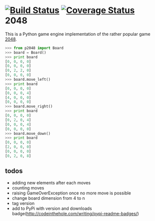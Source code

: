 [![Build Status](https://travis-ci.org/mamachanko/2048.png?branch=master)](https://travis-ci.org/mamachanko/2048)
[![Coverage Status](https://coveralls.io/repos/mamachanko/2048/badge.png)](https://coveralls.io/r/mamachanko/2048)
2048
====

This is a Python game engine implementation of the rather popular game [2048](http://gabrielecirulli.github.io/2048/).

```python
>>> from p2048 import Board
>>> board = Board()
>>> print board
[0, 0, 0, 0]
[0, 0, 0, 0]
[0, 2, 2, 0]
[0, 0, 0, 0]
>>> board.move_left()
>>> print board
[0, 0, 0, 0]
[0, 0, 0, 4]
[4, 0, 0, 0]
[0, 0, 0, 0]
>>> board.move_right()
>>> print board
[0, 0, 0, 0]
[0, 2, 0, 4]
[0, 0, 0, 4]
[0, 0, 0, 0]
>>> board.move_down()
>>> print board
[0, 0, 0, 0]
[2, 0, 0, 0]
[0, 0, 0, 0]
[0, 2, 0, 8]
```

todos
-----
 * adding new elements after each moves
 * counting moves
 * raising GameOverException once no more move is possible
 * change board dimension from 4 to n
 * tag version
 * add to PyPi with version and downloads badge(http://codeinthehole.com/writing/pypi-readme-badges/)

